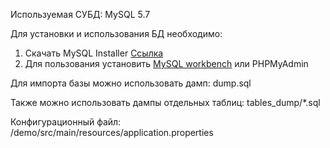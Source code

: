 Используемая СУБД: MySQL 5.7

Для установки и использования БД необходимо:
1) Скачать MySQL Installer <a href="https://dev.mysql.com/downloads/windows/installer/8.0.html">Ссылка</a>
2) Для пользования установить <a href="https://www.mysql.com/products/workbench/">MySQL workbench</a> или PHPMyAdmin

Для импорта базы можно использовать дамп: dump.sql

Также можно использовать дампы отдельных таблиц: tables_dump/*.sql

Конфигурационный файл:
/demo/src/main/resources/application.properties
